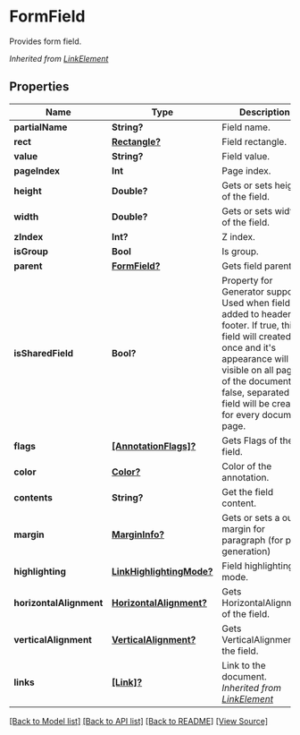 ﻿# FormField
Provides form field.

*Inherited from [LinkElement](LinkElement.md)*
## Properties
Name | Type | Description | Notes
------------ | ------------- | ------------- | -------------
**partialName** | **String?** | Field name. | [optional]
**rect** | [**Rectangle?**](Rectangle.md) | Field rectangle. | [optional]
**value** | **String?** | Field value. | [optional]
**pageIndex** | **Int** | Page index. | 
**height** | **Double?** | Gets or sets height of the field. | [optional]
**width** | **Double?** | Gets or sets width of the field. | [optional]
**zIndex** | **Int?** | Z index. | [optional]
**isGroup** | **Bool** | Is group. | 
**parent** | [**FormField?**](FormField.md) | Gets field parent. | [optional]
**isSharedField** | **Bool?** | Property for Generator support. Used when field is added to header or footer. If true, this field will created once and it's appearance will be visible on all pages of the document. If false, separated field will be created for every document page. | [optional]
**flags** | [**[AnnotationFlags]?**](AnnotationFlags.md) | Gets Flags of the field. | [optional]
**color** | [**Color?**](Color.md) | Color of the annotation. | [optional]
**contents** | **String?** | Get the field content. | [optional]
**margin** | [**MarginInfo?**](MarginInfo.md) | Gets or sets a outer margin for paragraph (for pdf generation) | [optional]
**highlighting** | [**LinkHighlightingMode?**](LinkHighlightingMode.md) | Field highlighting mode. | [optional]
**horizontalAlignment** | [**HorizontalAlignment?**](HorizontalAlignment.md) | Gets HorizontalAlignment of the field. | [optional]
**verticalAlignment** | [**VerticalAlignment?**](VerticalAlignment.md) | Gets VerticalAlignment of the field. | [optional]
**links** | [**[Link]?**](Link.md) | Link to the document.<br />*Inherited from [LinkElement](LinkElement.md)* | [optional]

[[Back to Model list]](../README.md#documentation-for-models) [[Back to API list]](../README.md#documentation-for-api-endpoints) [[Back to README]](../README.md) [[View Source]](../AsposePdfCloud/Models/FormField.swift)


